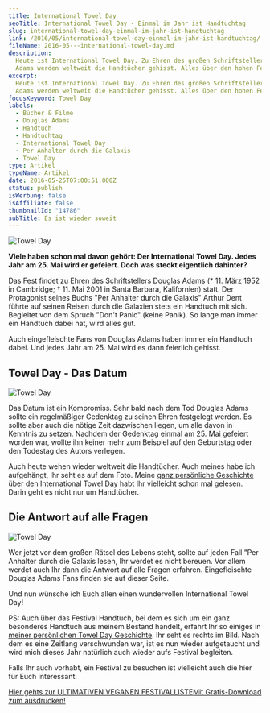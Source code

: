 ```yaml
---
title: International Towel Day
seoTitle: International Towel Day - Einmal im Jahr ist Handtuchtag
slug: international-towel-day-einmal-im-jahr-ist-handtuchtag
link: /2016/05/international-towel-day-einmal-im-jahr-ist-handtuchtag/
fileName: 2016-05---international-towel-day.md
description:
  Heute ist International Towel Day. Zu Ehren des großen Schriftstellers Douglas
  Adams werden weltweit die Handtücher gehisst. Alles über den hohen Feiertag.
excerpt:
  Heute ist International Towel Day. Zu Ehren des großen Schriftstellers Douglas
  Adams werden weltweit die Handtücher gehisst. Alles über den hohen Feiertag.
focusKeyword: Towel Day
labels:
  - Bücher & Filme
  - Douglas Adams
  - Handtuch
  - Handtuchtag
  - International Towel Day
  - Per Anhalter durch die Galaxis
  - Towel Day
type: Artikel
typeName: Artikel
date: 2016-05-25T07:00:51.000Z
status: publish
isWerbung: false
isAffiliate: false
thumbnailId: "14786"
subTitle: Es ist wieder soweit
---
```


![Towel Day](http://cardamonchai.com/wp-content/uploads/2013/05/img_5386-640x857.jpg "Das Handtuch ist gehisst!")

<strong>Viele haben schon mal davon gehört: Der International Towel Day. Jedes
Jahr am 25. Mai wird er gefeiert. Doch was steckt eigentlich dahinter?</strong>

Das Fest findet zu Ehren des Schriftstellers Douglas Adams (\* 11. März 1952 in
Cambridge; † 11. Mai 2001 in Santa Barbara, Kalifornien) statt. Der Protagonist
seines Buchs "Per Anhalter durch die Galaxis" Arthur Dent führte auf seinen
Reisen durch die Galaxien stets ein Handtuch mit sich. Begleitet von dem Spruch
"Don't Panic" (keine Panik). So lange man immer ein Handtuch dabei hat, wird
alles gut.

Auch eingefleischte Fans von Douglas Adams haben immer ein Handtuch dabei. Und
jedes Jahr am 25. Mai wird es dann feierlich gehisst.

## Towel Day - Das Datum

![Towel Day](http://cardamonchai.com/wp-content/uploads/2013/05/douglas-adams-640x610.jpg "Douglas Adams - der Mann mit der Antwort")

Das Datum ist ein Kompromiss. Sehr bald nach dem Tod Douglas Adams sollte ein
regelmäßiger Gedenktag zu seinen Ehren festgelegt werden. Es sollte aber auch
die nötige Zeit dazwischen liegen, um alle davon in Kenntnis zu setzen. Nachdem
der Gedenktag einmal am 25. Mai gefeiert worden war, wollte ihn keiner mehr zum
Beispiel auf den Geburtstag oder den Todestag des Autors verlegen.

Auch heute wehen wieder weltweit die Handtücher. Auch meines habe ich
aufgehängt, Ihr seht es auf dem Foto. Meine
<a href="http://cardamonchai.com/2013/05/towel-day/">ganz persönliche
Geschichte</a> über den International Towel Day habt Ihr vielleicht schon mal
gelesen. Darin geht es nicht nur um Handtücher.

## Die Antwort auf alle Fragen

![Towel Day](http://cardamonchai.com/wp-content/uploads/2013/05/img_4203-640x960.jpg "Festival-Handtuch")

Wer jetzt vor dem großen Rätsel des Lebens steht, sollte auf jeden Fall "Per
Anhalter durch die Galaxis lesen, Ihr werdet es nicht bereuen. Vor allem werdet
auch Ihr dann die Antwort auf alle Fragen erfahren. Eingefleischte Douglas Adams
Fans finden sie auf dieser Seite.

Und nun wünsche ich Euch allen einen wundervollen International Towel Day!

PS: Auch über das Festival Handtuch, bei dem es sich um ein ganz besonderes
Handtuch aus meinem Bestand handelt, erfahrt Ihr so einiges in
<a href="http://cardamonchai.com/2013/05/towel-day/">meiner persönlichen Towel
Day Geschichte</a>. Ihr seht es rechts im Bild. Nach dem es eine Zeitlang
verschwunden war, ist es nun wieder aufgetaucht und wird mich dieses Jahr
natürlich auch wieder aufs Festival begleiten.

Falls Ihr auch vorhabt, ein Festival zu besuchen ist vielleicht auch die hier
für Euch interessant:

<a class="banner banner-green" href="/2015/03/die-ultimative-vegane-festivalliste"><span class="head">Hier
gehts zur ULTIMATIVEN VEGANEN FESTIVALLISTE</span><span class="text">Mit
Gratis-Download zum ausdrucken!</span></a>
